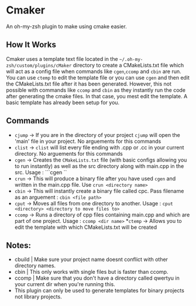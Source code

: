 # Cmaker
An oh-my-zsh plugin to make using cmake easier.

## How It Works
Cmaker uses a template text file located in the ```~/.oh-my-zsh/custom/plugins/cMaker``` directory to create a CMakeLists.txt file which will act as a config file when commands like ```cgen```,```ccomp``` and ```cbin``` are run. You can use ```ctemp``` to edit the template file or you can use ```cgen``` and then edit the CMakeLists.txt file after it has been generated. However, this not possible with commands like ```ccomp``` and ```cbin``` as they instantly run the code after generating the cmake files. In that case, you mest edit the template. A basic template has already been setup for you.

## Commands
* ```cjump``` -> If you are in the directory of your project ```cjump``` will open the 'main' file in your project. No arguements for this commands
* ```clist``` -> ```clist``` will list every file ending with .cpp or .cc in your current directory.  No arguements for this commands
* ```cgen``` -> Creates the ```CMakeLists.txt``` file (with basic configs allowing you to run instantly) as well as the src directory along with main.cpp in the src. Usage : ```cgen <project name>``
* ```crun``` -> This will produce a binary file after you have used ```cgen``` and written in the main.cpp file. Use ```crun <directory name>```
* ```cbin``` -> This will instantly create a binary file called cpc. Pass filename as an arguement : ```cbin <file path>```
* ```cput``` -> Moves all files from one directory to another. Usage : ```cput <directory> <directory to move files to>```
* ```ccomp``` -> Runs a directory of cpp files containing main.cpp and which are part of one project. Usage : ```ccomp <dir name>```
*```ctemp``` -> Allows you to edit the template with which CMakeLists.txt will be created

## Notes:
* cbuild | Make sure your project name doesnt conflict with other directory names.
* cbin | This only works with single files but is faster than ccomp.
* ccomp | Make sure that you don't have a directory called qwertyu in your current dir when you're running this.
* This plugin can only be used to generate templates for binary projects not library projects.
